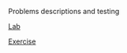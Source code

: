 Problems descriptions and testing

[Lab](https://judge.softuni.org/Contests/1445/Stacks-and-Queues-Lab)

[Exercise](https://judge.softuni.org/Contests/1447/Stacks-and-Queues-Exercise)
